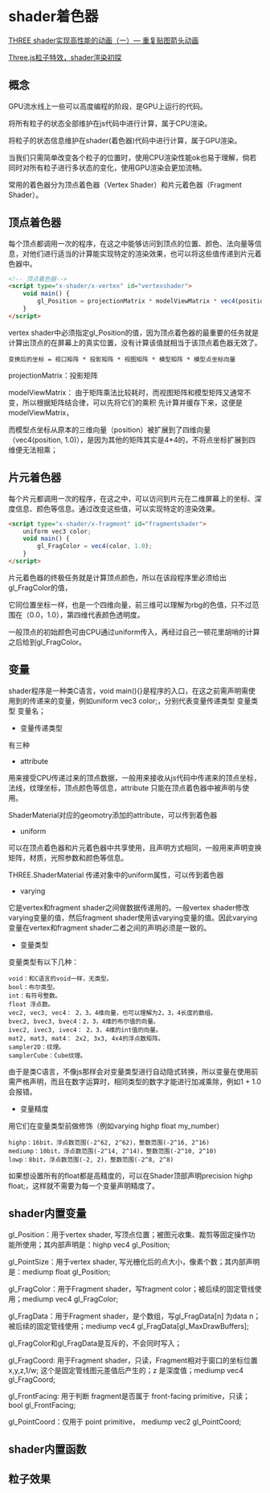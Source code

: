 # shader着色器

[THREE shader实现高性能的动画（一）— 重复贴图箭头动画](https://juejin.cn/post/6844904014845313038)

[Three.js粒子特效，shader渲染初探](https://juejin.cn/post/6844903615438553096#heading-19)

## 概念

GPU流水线上一些可以高度编程的阶段，是GPU上运行的代码。

将所有粒子的状态全部维护在js代码中进行计算，属于CPU渲染。

将粒子的状态信息维护在shader(着色器)代码中进行计算，属于GPU渲染。

当我们只需简单改变各个粒子的位置时，使用CPU渲染性能ok也易于理解，倘若同时对所有粒子进行多状态的变化，使用GPU渲染会更加流畅。

常用的着色器分为顶点着色器（Vertex Shader）和片元着色器（Fragment Shader）。

## 顶点着色器

每个顶点都调用一次的程序，在这之中能够访问到顶点的位置、颜色、法向量等信息，对他们进行适当的计算能实现特定的渲染效果，也可以将这些值传递到片元着色器中。

```html
<!-- 顶点着色器-->
<script type="x-shader/x-vertex" id="vertexshader">
    void main() {
        gl_Position = projectionMatrix * modelViewMatrix * vec4(position, 1.0);
    }
</script>
```

vertex shader中必须指定gl_Position的值，因为顶点着色器的最重要的任务就是计算出顶点的在屏幕上的真实位置，没有计算该值就相当于该顶点着色器无效了。

`变换后的坐标 = 视口矩阵 * 投影矩阵 * 视图矩阵 * 模型矩阵 * 模型点坐标向量`

projectionMatrix：投影矩阵

modelViewMatrix： 由于矩阵乘法比较耗时，而视图矩阵和模型矩阵又通常不变，所以根据矩阵结合律，可以先将它们的乘积 先计算并缓存下来，这便是modelViewMatrix，

而模型点坐标从原本的三维向量（position）被扩展到了四维向量（vec4(position, 1.0)），是因为其他的矩阵其实是4*4的，不将点坐标扩展到四维便无法相乘；

## 片元着色器

每个片元都调用一次的程序，在这之中，可以访问到片元在二维屏幕上的坐标、深度信息、颜色等信息。通过改变这些值，可以实现特定的渲染效果。

```html
<script type="x-shader/x-fragment" id="fragmentshader">
    uniform vec3 color;
    void main() {
        gl_FragColor = vec4(color, 1.0);
    }
</script>
```

片元着色器的终极任务就是计算顶点颜色，所以在该段程序里必须给出gl_FragColor的值，

它同位置坐标一样，也是一个四维向量，前三维可以理解为rbg的色值，只不过范围在（0.0，1.0），第四维代表颜色透明度。

一般顶点的初始颜色可由CPU通过uniform传入，再经过自己一顿花里胡哨的计算之后给到gl_FragColor。

## 变量

shader程序是一种类C语言，void main(){}是程序的入口，在这之前需声明需使用到的传递来的变量，例如uniform vec3 color;，分别代表变量传递类型 变量类型 变量名；

- 变量传递类型

有三种

- attribute

用来接受CPU传递过来的顶点数据，一般用来接收从js代码中传递来的顶点坐标，法线，纹理坐标，顶点颜色等信息，attribute 只能在顶点着色器中被声明与使用。

ShaderMaterial对应的geomotry添加的attribute，可以传到着色器

- uniform

可以在顶点着色器和片元着色器中共享使用，且声明方式相同，一般用来声明变换矩阵，材质，光照参数和颜色等信息。

THREE.ShaderMaterial 传递对象中的uniform属性，可以传到着色器

- varying

它是vertex和fragment shader之间做数据传递用的。一般vertex shader修改varying变量的值，然后fragment shader使用该varying变量的值。因此varying变量在vertex和fragment shader二者之间的声明必须是一致的。

- 变量类型

变量类型有以下几种：

```
void：和C语言的void一样，无类型。
bool：布尔类型。
int：有符号整数。
float 浮点数。
vec2, vec3, vec4： 2，3，4维向量，也可以理解为2，3，4长度的数组。
bvec2, bvec3, bvec4：2，3，4维的布尔值的向量。
ivec2, ivec3, ivec4： 2，3，4维的int值的向量。
mat2, mat3, mat4： 2x2, 3x3, 4x4的浮点数矩阵。
sampler2D：纹理。
samplerCube：Cube纹理。
```

由于是类C语言，不像js那样会对变量类型进行自动隐式转换，所以变量在使用前需严格声明，而且在数字运算时，相同类型的数字才能进行加减乘除，例如1 + 1.0会报错。

- 变量精度

用它们在变量类型前做修饰（例如varying highp float my_number）

```
highp：16bit，浮点数范围(-2^62, 2^62)，整数范围(-2^16, 2^16)
mediump：10bit，浮点数范围(-2^14, 2^14)，整数范围(-2^10, 2^10)
lowp：8bit，浮点数范围(-2, 2)，整数范围(-2^8, 2^8)
```

如果想设置所有的float都是高精度的，可以在Shader顶部声明precision highp float;，这样就不需要为每一个变量声明精度了。

## shader内置变量

gl_Position：用于vertex shader, 写顶点位置；被图元收集、裁剪等固定操作功能所使用；其内部声明是：highp vec4 gl_Position;

gl_PointSize：用于vertex shader, 写光栅化后的点大小，像素个数；其内部声明是：mediump float gl_Position;

gl_FragColor：用于Fragment shader，写fragment color；被后续的固定管线使用；mediump vec4 gl_FragColor;

gl_FragData：用于Fragment shader，是个数组，写gl_FragData[n] 为data n；被后续的固定管线使用；mediump vec4 gl_FragData[gl_MaxDrawBuffers];

gl_FragColor和gl_FragData是互斥的，不会同时写入；

gl_FragCoord: 用于Fragment shader，只读，Fragment相对于窗口的坐标位置 x,y,z,1/w; 这个是固定管线图元差值后产生的；z 是深度值；mediump vec4 gl_FragCoord;

gl_FrontFacing: 用于判断 fragment是否属于 front-facing primitive，只读；bool gl_FrontFacing;

gl_PointCoord：仅用于 point primitive， mediump vec2 gl_PointCoord;

## shader内置函数

## 粒子效果
